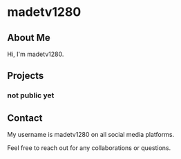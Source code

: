 # madetv1280

## About Me

Hi, I'm madetv1280.

## Projects

### not public yet

## Contact

My username is madetv1280 on all social media platforms.

Feel free to reach out for any collaborations or questions.
